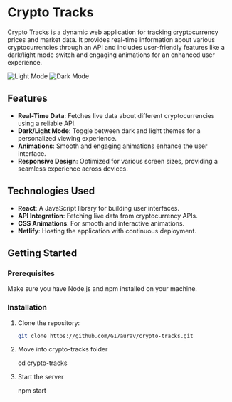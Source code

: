 # Crypto Tracks

Crypto Tracks is a dynamic web application for tracking cryptocurrency prices and market data. It provides real-time information about various cryptocurrencies through an API and includes user-friendly features like a dark/light mode switch and engaging animations for an enhanced user experience.

![Light Mode](assets/images/light-mode.png)
![Dark Mode](assets/images/dark-mode.png)

## Features

- **Real-Time Data**: Fetches live data about different cryptocurrencies using a reliable API.
- **Dark/Light Mode**: Toggle between dark and light themes for a personalized viewing experience.
- **Animations**: Smooth and engaging animations enhance the user interface.
- **Responsive Design**: Optimized for various screen sizes, providing a seamless experience across devices.

## Technologies Used

- **React**: A JavaScript library for building user interfaces.
- **API Integration**: Fetching live data from cryptocurrency APIs.
- **CSS Animations**: For smooth and interactive animations.
- **Netlify**: Hosting the application with continuous deployment.

## Getting Started

### Prerequisites

Make sure you have Node.js and npm installed on your machine.

### Installation

1. Clone the repository:

   ```sh
   git clone https://github.com/G17aurav/crypto-tracks.git

2. Move into crypto-tracks folder

    cd crypto-tracks

3. Start the server

    npm start
